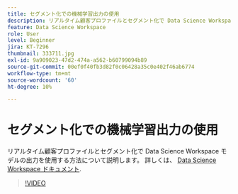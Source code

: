 ```yaml
---
title: セグメント化での機械学習出力の使用
description: リアルタイム顧客プロファイルとセグメント化で Data Science Workspace モデルの出力を使用する方法について説明します。
feature: Data Science Workspace
role: User
level: Beginner
jira: KT-7296
thumbnail: 333711.jpg
exl-id: 9a909023-47d2-474a-a562-b60799094b89
source-git-commit: 00ef0f40fb3d82f0c06428a35c0e402f46ab6774
workflow-type: tm+mt
source-wordcount: '60'
ht-degree: 10%

---
```


# セグメント化での機械学習出力の使用

リアルタイム顧客プロファイルとセグメント化で Data Science Workspace モデルの出力を使用する方法について説明します。 詳しくは、 [Data Science Workspace ドキュメント](https://experienceleague.adobe.com/docs/experience-platform/data-science-workspace/home.html?lang=ja).

>[!VIDEO](https://video.tv.adobe.com/v/333711)


